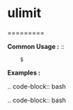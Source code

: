 # ulimit
=========



**Common Usage :**  ::

		$ 
		

**Examples :**

.. code-block:: bash


.. code-block:: bash